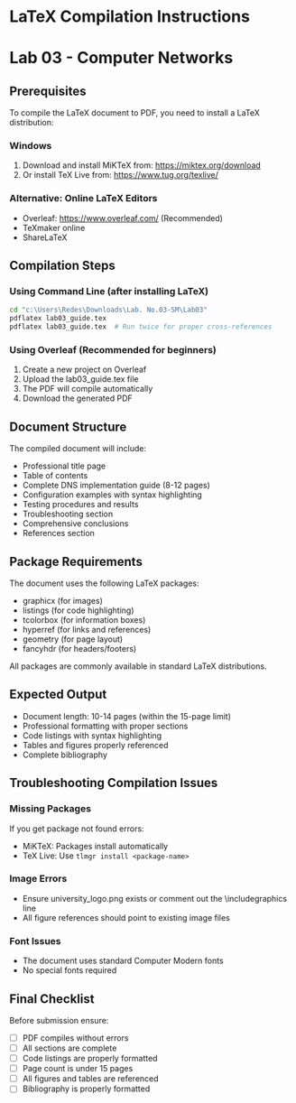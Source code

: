 # LaTeX Compilation Instructions
# Lab 03 - Computer Networks

## Prerequisites
To compile the LaTeX document to PDF, you need to install a LaTeX distribution:

### Windows
1. Download and install MiKTeX from: https://miktex.org/download
2. Or install TeX Live from: https://www.tug.org/texlive/

### Alternative: Online LaTeX Editors
- Overleaf: https://www.overleaf.com/ (Recommended)
- TeXmaker online
- ShareLaTeX

## Compilation Steps

### Using Command Line (after installing LaTeX)
```bash
cd "c:\Users\Redes\Downloads\Lab. No.03-SM\Lab03"
pdflatex lab03_guide.tex
pdflatex lab03_guide.tex  # Run twice for proper cross-references
```

### Using Overleaf (Recommended for beginners)
1. Create a new project on Overleaf
2. Upload the lab03_guide.tex file
3. The PDF will compile automatically
4. Download the generated PDF

## Document Structure
The compiled document will include:
- Professional title page
- Table of contents
- Complete DNS implementation guide (8-12 pages)
- Configuration examples with syntax highlighting
- Testing procedures and results
- Troubleshooting section
- Comprehensive conclusions
- References section

## Package Requirements
The document uses the following LaTeX packages:
- graphicx (for images)
- listings (for code highlighting)
- tcolorbox (for information boxes)
- hyperref (for links and references)
- geometry (for page layout)
- fancyhdr (for headers/footers)

All packages are commonly available in standard LaTeX distributions.

## Expected Output
- Document length: 10-14 pages (within the 15-page limit)
- Professional formatting with proper sections
- Code listings with syntax highlighting
- Tables and figures properly referenced
- Complete bibliography

## Troubleshooting Compilation Issues

### Missing Packages
If you get package not found errors:
- MiKTeX: Packages install automatically
- TeX Live: Use `tlmgr install <package-name>`

### Image Errors
- Ensure university_logo.png exists or comment out the \includegraphics line
- All figure references should point to existing image files

### Font Issues
- The document uses standard Computer Modern fonts
- No special fonts required

## Final Checklist
Before submission ensure:
- [ ] PDF compiles without errors
- [ ] All sections are complete
- [ ] Code listings are properly formatted
- [ ] Page count is under 15 pages
- [ ] All figures and tables are referenced
- [ ] Bibliography is properly formatted
